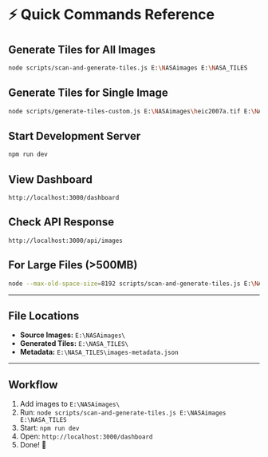 # ⚡ Quick Commands Reference

## Generate Tiles for All Images

```bash
node scripts/scan-and-generate-tiles.js E:\NASAimages E:\NASA_TILES
```

## Generate Tiles for Single Image

```bash
node scripts/generate-tiles-custom.js E:\NASAimages\heic2007a.tif E:\NASA_TILES heic2007a
```

## Start Development Server

```bash
npm run dev
```

## View Dashboard

```
http://localhost:3000/dashboard
```

## Check API Response

```
http://localhost:3000/api/images
```

## For Large Files (>500MB)

```bash
node --max-old-space-size=8192 scripts/scan-and-generate-tiles.js E:\NASAimages E:\NASA_TILES
```

---

## File Locations

- **Source Images:** `E:\NASAimages\`
- **Generated Tiles:** `E:\NASA_TILES\`
- **Metadata:** `E:\NASA_TILES\images-metadata.json`

---

## Workflow

1. Add images to `E:\NASAimages\`
2. Run: `node scripts/scan-and-generate-tiles.js E:\NASAimages E:\NASA_TILES`
3. Start: `npm run dev`
4. Open: `http://localhost:3000/dashboard`
5. Done! 🎉
